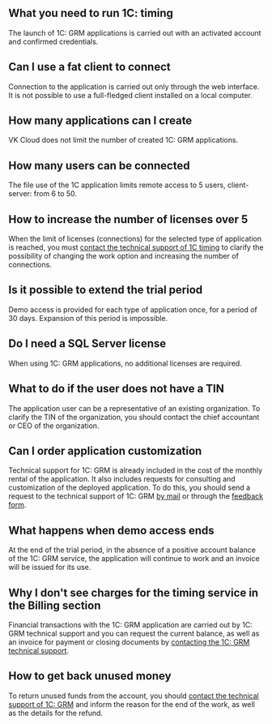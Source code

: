 ## What you need to run 1C: timing

The launch of 1C: GRM applications is carried out with an activated account and confirmed credentials.

## Can I use a fat client to connect

Connection to the application is carried out only through the web interface. It is not possible to use a full-fledged client installed on a local computer.

## How many applications can I create

VK Cloud does not limit the number of created 1C: GRM applications.

## How many users can be connected

The file use of the 1C application limits remote access to 5 users, client-server: from 6 to 50.

## How to increase the number of licenses over 5

When the limit of licenses (connections) for the selected type of application is reached, you must [contact the technical support of 1C timing](mailto:support.1c.grm@mcs.mail.ru) to clarify the possibility of changing the work option and increasing the number of connections.

## Is it possible to extend the trial period

Demo access is provided for each type of application once, for a period of 30 days. Expansion of this period is impossible.

## Do I need a SQL Server license

When using 1C: GRM applications, no additional licenses are required.

## What to do if the user does not have a TIN

The application user can be a representative of an existing organization. To clarify the TIN of the organization, you should contact the chief accountant or CEO of the organization.

## Can I order application customization

Technical support for 1C: GRM is already included in the cost of the monthly rental of the application. It also includes requests for consulting and customization of the deployed application. To do this, you should send a request to the technical support of 1C: GRM [by mail](mailto:support.1c.grm@mcs.mail.ru) or through the [feedback form](/en/contacts).

## What happens when demo access ends

At the end of the trial period, in the absence of a positive account balance of the 1C: GRM service, the application will continue to work and an invoice will be issued for its use.

## Why I don't see charges for the timing service in the Billing section

Financial transactions with the 1C: GRM application are carried out by 1C: GRM technical support and you can request the current balance, as well as an invoice for payment or closing documents by [contacting the 1C: GRM technical support](support.1c.grm@mcs.mail.ru).

## How to get back unused money

To return unused funds from the account, you should [contact the technical support of 1C: GRM](mailto:support.1c.grm@mcs.mail.ru) and inform the reason for the end of the work, as well as the details for the refund.
